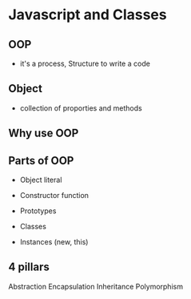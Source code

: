 # Javascript and Classes

## OOP
- it's a process, Structure to write a code 

## Object
- collection of proporties and methods

## Why use OOP

## Parts of OOP
- Object literal

- Constructor function
- Prototypes
- Classes
- Instances (new, this)


## 4 pillars
Abstraction
Encapsulation
Inheritance
Polymorphism